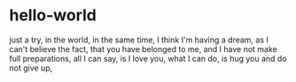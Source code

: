# hello-world
just a try,
in the world, in the same time, 
I think I'm having a dream,
as I can't believe the fact,
that you have belonged to me,
and I have not make full preparations,
all I can say,
is I love you,
what I can do,
is hug you and do not give up,
